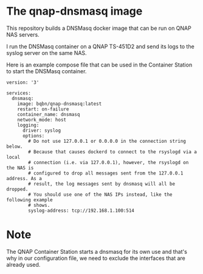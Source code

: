 # The qnap-dnsmasq image

This repository builds a DNSMasq docker image that can be run on QNAP NAS
servers.

I run the DNSMasq container on a QNAP TS-451D2 and send its logs to the syslog
server on the same NAS.

Here is an example compose file that can be used in the Container Station to
start the DNSMasq container.

```
version: '3'

services:
  dnsmasq:
    image: bqbn/qnap-dnsmasq:latest
    restart: on-failure
    container_name: dnsmasq
    network_mode: host
    logging:
      driver: syslog
      options:
        # Do not use 127.0.0.1 or 0.0.0.0 in the connection string below.
        # Because that causes dockerd to connect to the rsyslogd via a local
        # connection (i.e. via 127.0.0.1), however, the rsyslogd on the NAS is
        # configured to drop all messages sent from the 127.0.0.1 address. As a
        # result, the log messages sent by dnsmasq will all be dropped.
        # You should use one of the NAS IPs instead, like the following example
        # shows.
        syslog-address: tcp://192.168.1.100:514
```

# Note

The QNAP Container Station starts a dnsmasq for its own use and that's why in
our configuration file, we need to exclude the interfaces that are already used.
